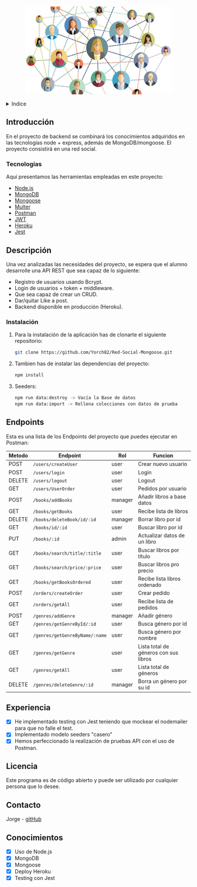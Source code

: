 <!-- LOGO -->

<p align="center">
  <img width="400" height="240" src='./assets/redsocial.jpg'>
</p>

<!-- INDICE -->
<details>
  <summary>Indice</summary>
  <ol>
    <li>
      <a href="#introduccion">Introducción</a>
      <ul>
        <li><a href="#hecho-con">Tecnologías</a></li>
      </ul>
    </li>
    <li>
      <a href="#descripción-del-proyecto">Descripción del proyecto</a>
      <ul>
        <li><a href="#instalación">Instalación</a></li>
      </ul>
    </li>
    <li><a href="#endpoints">Endpoints</a></li>
    <li><a href="#licencia">Licencia</a></li>
    <li><a href="#contacto">Contacto</a></li>
    <li><a href="#conocimientos">Conocimientos</a></li>
  </ol>
</details>

<!-- SOBRE EL PROYECTO -->

## Introducción

En el proyecto de backend se combinará los conocimientos adquiridos en las
tecnologías node + express, además de MongoDB/mongoose.
El proyecto consistirá en una red social.


### Tecnologías

Aquí presentamos las herramientas empleadas en este proyecto:

- [Node.js](https://node.org/)
- [MongoDB](https://expressjs.com/)
- [Mongoose](https://sequelize.org/)
- [Multer](https://github.com/expressjs/multer)
- [Postman](https://www.postman.com/)
- [JWT](https://jwt.io/)
- [Heroku](https://www.heroku.com)
- [Jest](https://jestjs.io/)

<!-- DESCRIPCION -->

## Descripción

Una vez analizadas las necesidades del proyecto, se espera
que el alumno desarrolle una API REST que sea capaz de lo siguiente:


- Registro de usuarios usando Bcrypt.
- Login de usuarios + token + middleware.
- Que sea capaz de crear un CRUD.
- Dar/quitar Like a post.
- Backend disponible en producción (Heroku).

### Instalación

1. Para la instalación de la aplicación has de clonarte el siguiente repositorio:

   ```sh
   git clone https://github.com/Yorch82/Red-Social-Mongoose.git
   ```

2. Tambien has de instalar las dependencias del proyecto:
   ```sh
   npm install
   ```
3. Seeders:
    ```sh
   npm run data:destroy -> Vacía la Base de datos
   npm run data:import -> Rellena colecciones con datos de prueba
   ```


<!-- EJEMPLOS DE USO -->

## Endpoints

Esta es una lista de los Endpoints del proyecto que puedes ejecutar en Postman:

| Metodo | Endpoint                       | Rol   | Funcion                                   |
| ------ | ------------------------------ | ------- | ------------------------------------- |
| POST   | `/users/createUser`            | user    | Crear nuevo usuario                   |
| POST   | `/users/login`                 | user    | Login                                 |
| DELETE | `/users/logout`                | user    | Logout                                |
| GET    | `/users/UserOrder`             | user    | Pedidos por usuario                   |
| POST   | `/books/addBooks`              | manager | Añadir libros a base datos            |
| GET    | `/books/getBooks`              | user    | Recibe lista de libros                |
| DELETE | `/books/deleteBook/id/:id`     | manager | Borrar libro por id                   |
| GET    | `/books/id/:id`                | user    | Buscar libro por id                   |
| PUT    | `/books/:id`                   | admin   | Actualizar datos de un libro          |
| GET    | `/books/search/title/:title`   | user    | Buscar libros por título              |
| GET    | `/books/search/price/:price`   | user    | Buscar libros pro precio              |
| GET    | `/books/getBooksOrdered`       | user    | Recibe lista libros ordenado          |
| POST   | `/orders/createOrder`          | user    | Crear pedido                          |
| GET    | `/orders/getAll`               | user    | Recibe lista de pedidos               |
| POST   | `/genres/addGenre`             | manager | Añadir género                         |
| GET    | `/genres/getGenreById/:id`     | user    | Busca género por id                   |
| GET    | `/genres/getGenreByName/:name` | user    | Busca género por nombre               |
| GET    | `/genres/getGenre`             | user    | Lista total de géneros con sus libros |
| GET    | `/genres/getAll`               | user    | Lista total de géneros                |
| DELETE | `/genres/deleteGenre/:id`      | manager | Borra un género por su id             |

<!-- ROADMAP -->

## Experiencia

- [x] He implementado testing con Jest teniendo que mockear el nodemailer para que no falle el test.
- [x] Implementado modelo seeders "casero"
- [x] Hemos perfeccionado la realización de pruebas API con el uso de Postman.

<!-- LICENCIA -->

## Licencia

Este programa es de código abierto y puede ser utilizado por cualquier persona que lo desee.

<!-- CONTACTO -->

## Contacto

Jorge - [gitHub](https://github.com/yorch82)

<!-- CONCOCIMIENTOS -->

## Conocimientos

- [x] Uso de Node.js
- [x] MongoDB
- [x] Mongoose
- [x] Deploy Heroku
- [x] Testing con Jest
